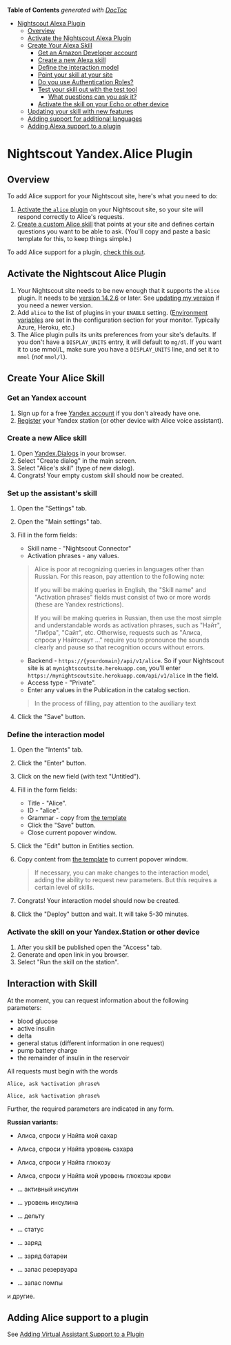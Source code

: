 <!-- START doctoc generated TOC please keep comment here to allow auto update -->
<!-- DON'T EDIT THIS SECTION, INSTEAD RE-RUN doctoc TO UPDATE -->
**Table of Contents**  *generated with [DocToc](https://github.com/thlorenz/doctoc)*

- [Nightscout Alexa Plugin](#nightscout-alexa-plugin)
  - [Overview](#overview)
  - [Activate the Nightscout Alexa Plugin](#activate-the-nightscout-alexa-plugin)
  - [Create Your Alexa Skill](#create-your-alexa-skill)
    - [Get an Amazon Developer account](#get-an-amazon-developer-account)
    - [Create a new Alexa skill](#create-a-new-alexa-skill)
    - [Define the interaction model](#define-the-interaction-model)
    - [Point your skill at your site](#point-your-skill-at-your-site)
    - [Do you use Authentication Roles?](#do-you-use-authentication-roles)
    - [Test your skill out with the test tool](#test-your-skill-out-with-the-test-tool)
        - [What questions can you ask it?](#what-questions-can-you-ask-it)
    - [Activate the skill on your Echo or other device](#activate-the-skill-on-your-echo-or-other-device)
  - [Updating your skill with new features](#updating-your-skill-with-new-features)
  - [Adding support for additional languages](#adding-support-for-additional-languages)
  - [Adding Alexa support to a plugin](#adding-alexa-support-to-a-plugin)

<!-- END doctoc generated TOC please keep comment here to allow auto update -->

Nightscout Yandex.Alice Plugin
======================================

## Overview

To add Alice support for your Nightscout site, here's what you need to do:

1. [Activate the `alice` plugin](#activate-the-nightscout-alice-plugin) on your Nightscout site, so your site will respond correctly to Alice's requests.
1. [Create a custom Alice skill](#create-your-alice-skill) that points at your site and defines certain questions you want to be able to ask. (You'll copy and paste a basic template for this, to keep things simple.)

To add Alice support for a plugin, [check this out](#adding-alice-support-to-a-plugin).

## Activate the Nightscout Alice Plugin 

1. Your Nightscout site needs to be new enough that it supports the `alice` plugin. It needs to be [version 14.2.6](https://github.com/nightscout/cgm-remote-monitor/releases/tag/14.2.6) or later. See [updating my version](https://github.com/nightscout/cgm-remote-monitor#updating-my-version) if you need a newer version.
1. Add `alice` to the list of plugins in your `ENABLE` setting. ([Environment variables](https://github.com/nightscout/cgm-remote-monitor#environment) are set in the configuration section for your monitor. Typically Azure, Heroku, etc.)
1. The Alice plugin pulls its units preferences from your site's defaults. If you don't have a `DISPLAY_UNITS` entry, it will default to `mg/dl`. If you want it to use mmol/L, make sure you have a `DISPLAY_UNITS` line, and set it to `mmol` (*not* `mmol/l`).

## Create Your Alice Skill

### Get an Yandex account

1. Sign up for a free [Yandex account](https://passport.yandex.ru/registration?mode=register) if you don't already have one.
1. [Register](https://yandex.ru/support/station/start/turn-on.html) your Yandex station (or other device with Alice voice assistant).

### Create a new Alice skill

1. Open [Yandex.Dialogs](https://dialogs.yandex.ru/developer) in your browser.
1. Select "Create dialog" in the main screen.
1. Select "Alice's skill" (type of new dialog).
1. Congrats! Your empty custom skill should now be created.

### Set up the assistant's skill

1. Open the "Settings" tab.
1. Open the "Main settings" tab.
1. Fill in the form fields:

	+ Skill name - "Nightscout Connector"
	+ Activation phrases - any values.
	
	> Alice is poor at recognizing queries in languages ​​other than Russian. For this reason, pay attention to the following note:
	>
	> If you will be making queries in English, the "Skill name" and "Activation phrases" fields must consist of two or more words (these are Yandex restrictions).
	>
	> If you will be making queries in Russian, then use the most simple and understandable words as activation phrases, such as "Найт", "Либра", "Сайт", etc. Otherwise, requests such as "Алиса, спроси у Найтскаут ..." require you to pronounce the sounds clearly and pause so that recognition occurs without errors.	 
	
	 + Backend - `https://{yourdomain}/api/v1/alice`. So if your Nightscout site is at `mynightscoutsite.herokuapp.com`, you'll enter `https://mynightscoutsite.herokuapp.com/api/v1/alice` in the field.
	 + Access type - "Private".
	 + Enter any values in the Publication in the catalog section.

	 > In the process of filling, pay attention to the auxiliary text
1. Click the "Save" button.

### Define the interaction model

1. Open the "Intents" tab.
1. Click the "Enter" button.
1. Click on the new field (with text "Untitled").
1. Fill in the form fields:

	+ Title - "Alice".
	+ ID - "alice".
	+ Grammar - copy from [the template](alice-templates/ru-ru/intent.txt)
	+ Click the "Save" button.
	+ Close current popover window.

1. Click the "Edit" button in Entities section.
1. Copy content from [the template](alice-templates/ru-ru/entities.txt) to current popover window.

	> If necessary, you can make changes to the interaction model, adding the ability to request new parameters. But this requires a certain level of skills.

1. Congrats! Your interaction model should now be created.
1. Click the "Deploy" button and wait. It will take 5-30 minutes.

### Activate the skill on your Yandex.Station or other device

1. After you skill be published open the "Access" tab.
1. Generate and open link in you browser.
1. Select "Run the skill on the station".

## Interaction with Skill

At the moment, you can request information about the following parameters:

- blood glucose
- active insulin
- delta
- general status (different information in one request)
- pump battery charge
- the remainder of insulin in the reservoir

All requests must begin with the words

`Alice, ask %activation phrase%`

`Alice, ask %activation phrase%`

Further, the required parameters are indicated in any form.

**Russian variants:**

 - Алиса, спроси у Найта мой сахар
 - Алиса, спроси у Найта уровень сахара
 - Алиса, спроси у Найта глюкозу
 - Алиса, спроси у Найта мой уровень глюкозы крови

 - ... активный инсулин
 - ... уровень инсулина
 - ... дельту
 - ... статус
 - ... заряд
 - ... заряд батареи
 - ... запас резервуара
 - ... запас помпы

 и другие.


## Adding Alice support to a plugin

See [Adding Virtual Assistant Support to a Plugin](add-virtual-assistant-support-to-plugin.md)